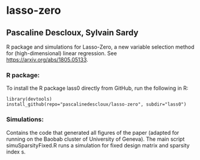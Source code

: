 # lasso-zero
## Pascaline Descloux, Sylvain Sardy

R package and simulations for Lasso-Zero, a new variable selection method for (high-dimensional) linear regression.
See https://arxiv.org/abs/1805.05133.

### R package:
To install the R package lass0 directly from GitHub, run the following in R:

```{r}
library(devtools)
install_github(repo="pascalinedescloux/lasso-zero", subdir="lass0")
```

### Simulations:
Contains the code that generated all figures of the paper (adapted for running on the Baobab cluster of University of Geneva). 
The main script simuSparsityFixed.R runs a simulation for fixed design matrix and sparsity index s.
